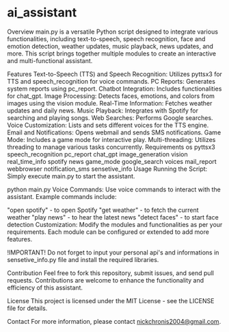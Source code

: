 # ai_assistant
Overview
main.py is a versatile Python script designed to integrate various functionalities, including text-to-speech, speech recognition, face and emotion detection, weather updates, music playback, news updates, and more. This script brings together multiple modules to create an interactive and multi-functional assistant.

Features
Text-to-Speech (TTS) and Speech Recognition: Utilizes pyttsx3 for TTS and speech_recognition for voice commands.
PC Reports: Generates system reports using pc_report.
Chatbot Integration: Includes functionalities for chat_gpt.
Image Processing: Detects faces, emotions, and colors from images using the vision module.
Real-Time Information: Fetches weather updates and daily news.
Music Playback: Integrates with Spotify for searching and playing songs.
Web Searches: Performs Google searches.
Voice Customization: Lists and sets different voices for the TTS engine.
Email and Notifications: Opens webmail and sends SMS notifications.
Game Mode: Includes a game mode for interactive play.
Multi-threading: Utilizes threading to manage various tasks concurrently.
Requirements
os
pyttsx3
speech_recognition
pc_report
chat_gpt
image_generation
vision
real_time_info
spotify
news
game_mode
google_search
voices
mail_report
webbrowser
notification_sms
sensetive_info
Usage
Running the Script: Simply execute main.py to start the assistant.

python main.py
Voice Commands: Use voice commands to interact with the assistant. Example commands include:

"open spotify" - to open Spotify
"get weather" - to fetch the current weather
"play news" - to hear the latest news
"detect faces" - to start face detection
Customization: Modify the modules and functionalities as per your requirements. Each module can be configured or extended to add more features.

!IMPORTANT!
Do not forget to input your personal api's and informations in sensetive_info.py file and install the required libraries.

Contribution
Feel free to fork this repository, submit issues, and send pull requests. Contributions are welcome to enhance the functionality and efficiency of this assistant.

License
This project is licensed under the MIT License - see the LICENSE file for details.

Contact
For more information, please contact nickchronis2004@gmail.com.
